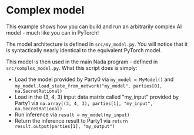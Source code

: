 # Complex model

This example shows how you can build and run an arbitrarily complex AI model - much like you can in PyTorch!

The model architecture is defined in `src/my_model.py`. You will notice that it is syntactically nearly identical to the equivalent PyTorch model.

This model is then used in the main Nada program - defined in `src/complex_model.py`. What this script does is simply:
- Load the model provided by Party0 via `my_model = MyModel()` and `my_model.load_state_from_network("my_model", parties[0], na.SecretRational)`
- Load in the (3, 4, 3) input data matrix called "my_input" provided by Party1 via `na.array((3, 4, 3), parties[1], "my_input", na.SecretRational)`
- Run inference via `result = my_model(my_input)` 
- Return the inference result to Party1 via `return result.output(parties[1], "my_output")`

